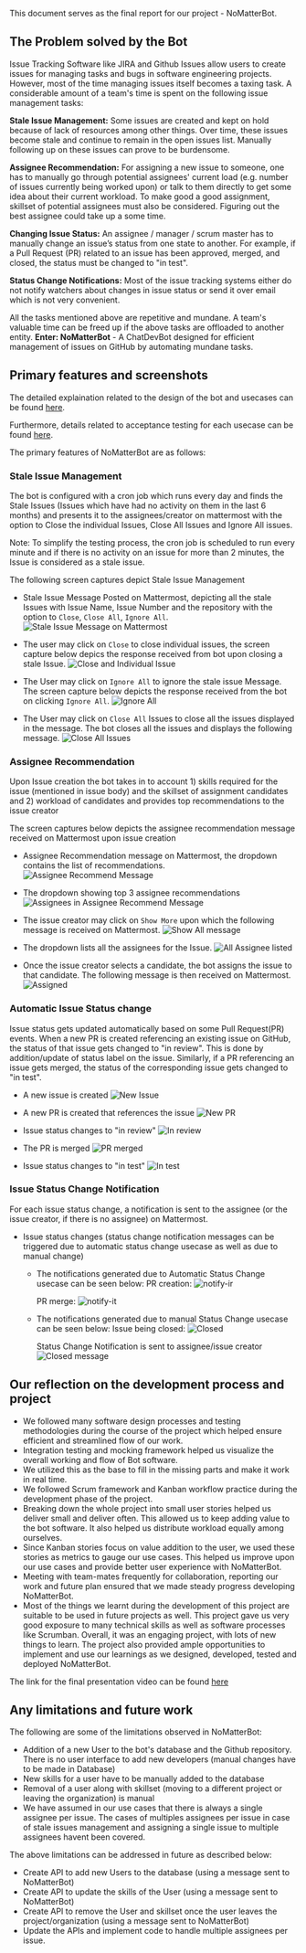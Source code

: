 This document serves as the final report for our project - NoMatterBot.

## The Problem solved by the Bot
Issue Tracking Software like JIRA and Github Issues allow users to create issues for managing tasks and bugs in software engineering projects. However, most of the time managing issues itself becomes a taxing task. A considerable amount of a team's time is spent on the following issue management tasks: 

**Stale Issue Management:** Some issues are created and kept on hold because of lack of resources among other things. Over time, these issues become stale and continue to remain in the open issues list. Manually following up on these issues can prove to be burdensome.

**Assignee Recommendation:** For assigning a new issue to someone, one has to manually go through potential assignees' current load (e.g. number of issues currently being worked upon) or talk to them directly to get some idea about their current workload. To make good a good assignment, skillset of potential assignees must also be considered. Figuring out the best assignee could take up a some time.

**Changing Issue Status:** An assignee / manager / scrum master has to manually change an issue’s status from one state to another. For example, if a Pull Request (PR) related to an issue has been approved, merged, and closed, the status must be changed to "in test".

**Status Change Notifications:** Most of the issue tracking systems either do not notify watchers about changes in issue status or send it over email which is not very convenient.

All the tasks mentioned above are repetitive and mundane. A team's valuable time can be freed up if the above tasks are offloaded to another entity. **Enter: NoMatterBot** - A ChatDevBot designed for efficient management of issues on GitHub by automating mundane tasks.

## Primary features and screenshots

The detailed explaination related to the design of the bot and usecases can be found [here](https://github.ncsu.edu/csc510-fall2019/CSC510-12/blob/master/DESIGN.md).
 
Furthermore, details related to acceptance testing for each usecase can be found [here](https://github.ncsu.edu/csc510-fall2019/CSC510-12/blob/master/DEPLOY.md).
 
The primary features of NoMatterBot are as follows:

### Stale Issue Management
 
The bot is configured with a cron job which runs every day and finds the Stale Issues (Issues which have had no activity on them in the last 6 months) and presents it to the assignees/creator on mattermost with the option to Close the individual Issues, Close All Issues and Ignore All issues.
  
Note: To simplify the testing process, the cron job is scheduled to run every minute and if there is no activity on an issue for more than 2 minutes, the Issue is considered as a stale issue.
  
The following screen captures depict Stale Issue Management
  - Stale Issue Message Posted on Mattermost, depicting all the stale Issues with Issue Name, Issue Number and the repository with the option to `Close`, `Close All`, `Ignore All`. 
  ![Stale Issue Message on Mattermost](https://github.ncsu.edu/csc510-fall2019/CSC510-12/blob/master/img/report-images/stale-1.png)
  
  - The user may click on `Close` to close individual issues, the screen capture below depics the response received from bot upon closing a stale Issue.
  ![Close and Individual Issue](https://github.ncsu.edu/csc510-fall2019/CSC510-12/blob/master/img/report-images/stale-single-close.png)
  
  - The User may click on `Ignore All` to ignore the stale issue Message. The screen capture below depicts the response received from the bot on clicking `Ignore All`.
  ![Ignore All](https://github.ncsu.edu/csc510-fall2019/CSC510-12/blob/master/img/report-images/stale-ignore.png)
  
  - The User may click on `Close All` Issues to close all the issues displayed in the message. The bot closes all the issues and displays the following message.
  ![Close All Issues](https://github.ncsu.edu/csc510-fall2019/CSC510-12/blob/master/img/report-images/stale-close-all.png)
  
  
 ### Assignee Recommendation
 
Upon Issue creation the bot takes in to account 1) skills required for the issue (mentioned in issue body) and the skillset of assignment candidates and 2) workload of candidates and provides top recommendations to the issue creator
  
The screen captures below depicts the assignee recommendation message received on Mattermost upon issue creation
  - Assignee Recommendation message on Mattermost, the dropdown contains the list of recommendations.
  ![Assignee Recommend Message](https://github.ncsu.edu/csc510-fall2019/CSC510-12/blob/master/img/report-images/assignee-recom-1.png)
  
  - The dropdown showing top 3 assignee recommendations
  ![Assignees in Assignee Recommend Message](https://github.ncsu.edu/csc510-fall2019/CSC510-12/blob/master/img/report-images/assignee-recom-2.png)
  
  - The issue creator may click on `Show More` upon which the following message is received on Mattermost.
  ![Show All message](https://github.ncsu.edu/csc510-fall2019/CSC510-12/blob/master/img/report-images/show-all-message.png)
  
  - The dropdown lists all the assignees for the Issue.
  ![All Assignee listed](https://github.ncsu.edu/csc510-fall2019/CSC510-12/blob/master/img/report-images/assign-all.png)
  
  - Once the issue creator selects a candidate, the bot assigns the issue to that candidate. The following message is then received on Mattermost.
  ![Assigned](https://github.ncsu.edu/csc510-fall2019/CSC510-12/blob/master/img/report-images/assigned.png)
 
 
 ###  Automatic Issue Status change

Issue status gets updated automatically based on some Pull Request(PR) events. When a new PR is created referencing an existing issue on GitHub, the status of that issue gets changed to "in review". This is done by addition/update of status label on the issue. Similarly, if a PR referencing an issue gets merged, the status of the corresponding issue gets changed to "in test".

- A new issue is created
![New Issue](https://github.ncsu.edu/csc510-fall2019/CSC510-12/blob/master/img/report-images/stat-change-new-issue.png)

- A new PR is created that references the issue
![New PR](https://github.ncsu.edu/csc510-fall2019/CSC510-12/blob/master/img/report-images/stat-change-pr-create.png)

- Issue status changes to "in review"
![In review](https://github.ncsu.edu/csc510-fall2019/CSC510-12/blob/master/img/report-images/stat-changed-ir.png)

- The PR is merged
![PR merged](https://github.ncsu.edu/csc510-fall2019/CSC510-12/blob/master/img/report-images/stat-change-pr-merge.png)

- Issue status changes to "in test"
![In test](https://github.ncsu.edu/csc510-fall2019/CSC510-12/blob/master/img/report-images/stat-changed-ir.png)


### Issue Status Change Notification

For each issue status change, a notification is sent to the assignee (or the issue creator, if there is no assignee) on Mattermost. 

- Issue status changes (status change notification messages can be triggered due to automatic status change usecase as well as due to manual change) 
    - The notifications generated due to Automatic Status Change usecase can be seen below:
        PR creation:
        ![notify-ir](https://github.ncsu.edu/csc510-fall2019/CSC510-12/blob/master/img/report-images/notify-ir.png)

        PR merge:
        ![notify-it](https://github.ncsu.edu/csc510-fall2019/CSC510-12/blob/master/img/report-images/notify-it.png)

    - The notifications generated due to manual Status Change usecase can be seen below:
        Issue being closed:
        ![Closed](https://github.ncsu.edu/csc510-fall2019/CSC510-12/blob/master/img/report-images/notify-close.png)

        Status Change Notification is sent to assignee/issue creator
        ![Closed message](https://github.ncsu.edu/csc510-fall2019/CSC510-12/blob/master/img/report-images/notify-close-msg.png)

## Our reflection on the development process and project
 - We followed many software design processes and testing methodologies during the course of the project which helped ensure efficient and streamlined flow of our work. 
 - Integration testing and mocking framework helped us visualize the overall working and flow of Bot software. 
 - We utilized this as the base to fill in the missing parts and make it work in real time.
 - We followed Scrum framework and Kanban workflow practice during the development phase of the project. 
 - Breaking down the whole project into small user stories helped us deliver small and deliver often. This allowed us to keep adding value to the bot software. It also helped us distribute workload equally among ourselves. 
 - Since Kanban stories focus on value addition to the user, we used these stories as metrics to gauge our use cases. This helped us improve upon our use cases and provide better user experience with NoMatterBot. 
 - Meeting with team-mates frequently for collaboration, reporting our work and future plan ensured that we made steady progress developing NoMatterBot.
 - Most of the things we learnt during the development of this project are suitable to be used in future projects as well. This project gave us very good exposure to many technical skills as well as software processes like Scrumban. Overall, it was an engaging project, with lots of new things to learn. The project also provided ample opportunities to implement and use our learnings as we designed, developed, tested and deployed NoMatterBot.

The link for the final presentation video can be found [here](https://www.youtube.com/watch?v=qvxAgteq4dg)

## Any limitations and future work
The following are  some of the limitations observed in NoMatterBot:
 - Addition of a new User to the bot's database and the Github repository. There is no user interface to add new developers (manual changes have to be made in Database)
 - New skills for a user have to be manually added to the database
 - Removal of a user along with skillset (moving to a different project or leaving the organization) is manual
 - We have assumed in our use cases that there is always a single assignee per issue. The cases of multiples assignees per issue in case of stale issues management and assigning a single issue to multiple assignees havent been covered.
 
The above limitations can be addressed in future as described below:
- Create API to add new Users to the database (using a message sent to NoMatterBot)
- Create API to update the skills of the User (using a message sent to NoMatterBot)
- Create API to remove the User and skillset once the user leaves the project/organization (using a message sent to NoMatterBot)
- Update the APIs and implement code to handle multiple assignees per issue.
